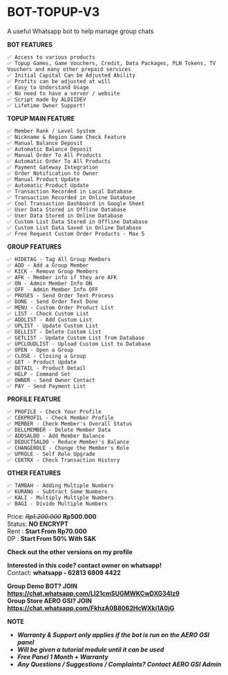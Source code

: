 # BOT-TOPUP-V3
A useful Whatsapp bot to help manage group chats

**BOT FEATURES**
```
✅ Access to various products
✅ Topup Games, Game Vouchers, Credit, Data Packages, PLN Tokens, TV Vouchers and many other prepaid services
✅ Initial Capital Can be Adjusted Ability
✅ Profits can be adjusted at will
✅ Easy to Understand Usage
✅ No need to have a server / website
✅ Script made by ALDIIDEV
✅ Lifetime Owner Support!
```

**TOPUP MAIN FEATURE**
```
✅ Member Rank / Level System
✅ Nickname & Region Game Check Feature
✅ Manual Balance Deposit
✅ Automatic Balance Deposit
✅ Manual Order To All Products
✅ Automatic Order To All Products
✅ Payment Gateway Integration
✅ Order Notification to Owner
✅ Manual Product Update
✅ Automatic Product Update
✅ Transaction Recorded in Local Database
✅ Transaction Recorded in Online Database
✅ Cool Transaction Dashboard in Google Sheet
✅ User Data Stored in Offline Database
✅ User Data Stored in Online Database
✅ Custom List Data Stored in Offline Database
✅ Custom List Data Saved in Online Database
✅ Free Request Custom Order Products - Max 5
```

**GROUP FEATURES**
```
✅ HIDETAG - Tag All Group Members
✅ ADD - Add a Group Member
✅ KICK - Remove Group Members
✅ AFK - Member info if they are AFK
✅ ON - Admin Member Info ON
✅ OFF - Admin Member Info OFF
✅ PROSES - Send Order Text Process
✅ DONE - Send Order Text Done
✅ MENU - Custom Order Product List
✅ LIST - Check Custom List
✅ ADDLIST - Add Custom List
✅ UPLIST - Update Custom List
✅ DELLIST - Delete Custom List
✅ GETLIST - Update Custom List from Database
✅ UPCLOUDLIST - Upload Custom List to Database
✅ OPEN - Open a Group
✅ CLOSE - Closing a Group
✅ GET - Product Update
✅ DETAIL - Product Detail
✅ HELP - Command Set
✅ OWNER - Send Owner Contact
✅ PAY - Send Payment List
```

**PROFILE FEATURE**
```
✅ PROFILE - Check Your Profile
✅ CEKPROFIL - Check Member Profile
✅ MEMBER - Check Member's Overall Status
✅ DELLMEMBER - Delete Member Data
✅ ADDSALDO - Add Member Balance
✅ DEDUCTSALDO - Reduce Member's Balance
✅ CHANGEROLE - Change the Member's Role
✅ UPROLE - Self Role Upgrade
✅ CEKTRX - Check Transaction History
```

**OTHER FEATURES**
```
✅ TAMBAH - Adding Multiple Numbers
✅ KURANG - Subtract Some Numbers
✅ KALI - Multiply Multiple Numbers
✅ BAGI - Divide Multiple Numbers
```

Price: ~~*Rp1.200.000*~~ **Rp500.000** \
Status: **NO ENCRYPT** \
Rent : **Start From Rp70.000** \
DP : **Start From 50% With S&K**

**Check out the other versions on my profile**

**Interested in this code? contact owner on whatsapp!** \
Contact: **whatsapp - 62813 6809 4422**

**Group Demo BOT? JOIN https://chat.whatsapp.com/Ll21cmSUGMWKCwDXG34Iz9** \
**Group Store AERO GSI? JOIN https://chat.whatsapp.com/FkhzA0B8062HcWXki1A0jG**

**NOTE**
- ***Warranty & Support only applies if the bot is run on the AERO GSI panel***
- ***Will be given a tutorial module until it can be used***
- ***Free Panel 1 Month + Warranty***
- ***Any Questions / Suggestions / Complaints? Contact AERO GSI Admin***
